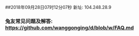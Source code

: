 ##2018年09月28日07时12分07秒 新址: 104.248.28.9
### 兔友常见问题及解答: https://github.com/wanggonging/d/blob/w/FAQ.md
